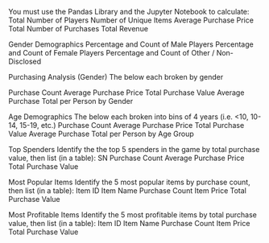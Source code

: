 You must use the Pandas Library and the Jupyter Notebook to calculate:
Total Number of Players
Number of Unique Items
Average Purchase Price
Total Number of Purchases
Total Revenue


Gender Demographics
Percentage and Count of Male Players
Percentage and Count of Female Players
Percentage and Count of Other / Non-Disclosed


Purchasing Analysis (Gender)
The below each broken by gender

Purchase Count
Average Purchase Price
Total Purchase Value
Average Purchase Total per Person by Gender

Age Demographics
The below each broken into bins of 4 years (i.e. <10, 10-14, 15-19, etc.)
Purchase Count
Average Purchase Price
Total Purchase Value
Average Purchase Total per Person by Age Group

Top Spenders
Identify the the top 5 spenders in the game by total purchase value, then list (in a table):
SN
Purchase Count
Average Purchase Price
Total Purchase Value

Most Popular Items
Identify the 5 most popular items by purchase count, then list (in a table):
Item ID
Item Name
Purchase Count
Item Price
Total Purchase Value

Most Profitable Items
Identify the 5 most profitable items by total purchase value, then list (in a table):
Item ID
Item Name
Purchase Count
Item Price
Total Purchase Value
